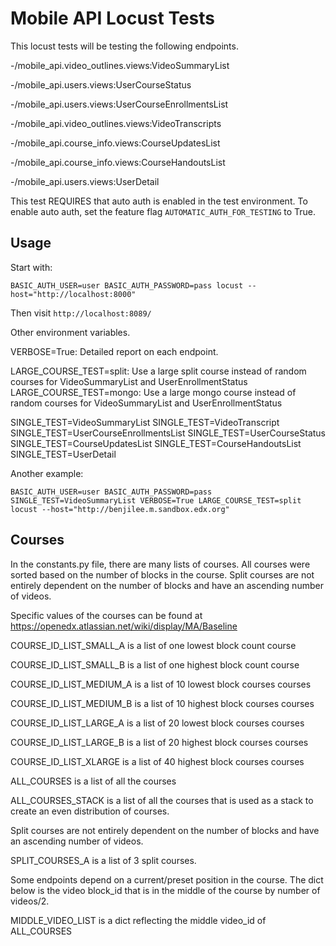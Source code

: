 Mobile API Locust Tests
============

This locust tests will be testing the following endpoints.

-/mobile_api.video_outlines.views:VideoSummaryList

-/mobile_api.users.views:UserCourseStatus

-/mobile_api.users.views:UserCourseEnrollmentsList

-/mobile_api.video_outlines.views:VideoTranscripts

-/mobile_api.course_info.views:CourseUpdatesList

-/mobile_api.course_info.views:CourseHandoutsList

-/mobile_api.users.views:UserDetail



This test REQUIRES that auto auth is enabled in the test environment.
To enable auto auth, set the feature flag `AUTOMATIC_AUTH_FOR_TESTING` to True.


Usage
---------------

Start with:

`BASIC_AUTH_USER=user BASIC_AUTH_PASSWORD=pass locust --host="http://localhost:8000"`

Then visit `http://localhost:8089/`


Other environment variables.

VERBOSE=True: Detailed report on each endpoint.

LARGE_COURSE_TEST=split: Use a large split course instead of random courses for
VideoSummaryList and UserEnrollmentStatus
LARGE_COURSE_TEST=mongo: Use a large mongo course instead of random courses for
VideoSummaryList and UserEnrollmentStatus

SINGLE_TEST=VideoSummaryList
SINGLE_TEST=VideoTranscript
SINGLE_TEST=UserCourseEnrollmentsList
SINGLE_TEST=UserCourseStatus
SINGLE_TEST=CourseUpdatesList
SINGLE_TEST=CourseHandoutsList
SINGLE_TEST=UserDetail

Another example:

`BASIC_AUTH_USER=user BASIC_AUTH_PASSWORD=pass SINGLE_TEST=VideoSummaryList VERBOSE=True LARGE_COURSE_TEST=split locust --host="http://benjilee.m.sandbox.edx.org"`


Courses
---------------

In the constants.py file, there are many lists of courses. All courses were
sorted based on the number of blocks in the course. Split courses are not
entirely dependent on the number of blocks and have an ascending number of 
videos.

Specific values of the courses can be found at
https://openedx.atlassian.net/wiki/display/MA/Baseline

COURSE_ID_LIST_SMALL_A is a list of one lowest block count course

COURSE_ID_LIST_SMALL_B is a list of one highest block count course

COURSE_ID_LIST_MEDIUM_A is a list of 10 lowest block courses courses

COURSE_ID_LIST_MEDIUM_B is a list of 10 highest block courses courses

COURSE_ID_LIST_LARGE_A is a list of 20 lowest block courses courses

COURSE_ID_LIST_LARGE_B is a list of 20 highest block courses courses

COURSE_ID_LIST_XLARGE is a list of 40 highest block courses courses

ALL_COURSES is a list of all the courses

ALL_COURSES_STACK is a list of all the courses that is used as a stack to create
an even distribution of courses. 

Split courses are not entirely dependent on the number of blocks and have an
ascending number of videos.

SPLIT_COURSES_A is a list of 3 split courses. 

Some endpoints depend on a current/preset position in the course. The dict below
is the video block_id that is in the middle of the course by number of videos/2. 

MIDDLE_VIDEO_LIST is a dict reflecting the middle video_id of ALL_COURSES
